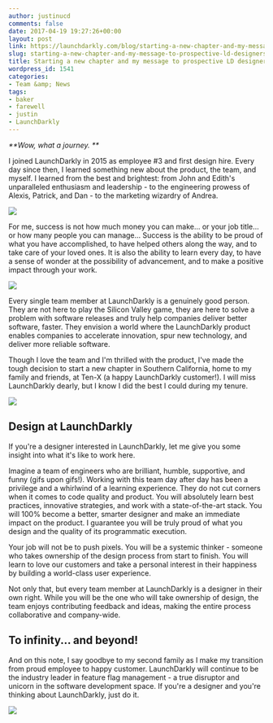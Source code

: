 ```yaml
---
author: justinucd
comments: false
date: 2017-04-19 19:27:26+00:00
layout: post
link: https://launchdarkly.com/blog/starting-a-new-chapter-and-my-message-to-prospective-ld-designers/
slug: starting-a-new-chapter-and-my-message-to-prospective-ld-designers
title: Starting a new chapter and my message to prospective LD designers
wordpress_id: 1541
categories:
- Team &amp; News
tags:
- baker
- farewell
- justin
- LaunchDarkly
---
```


_**Wow, what a journey. **_

I joined LaunchDarkly in 2015 as employee #3 and first design hire. Every day since then, I learned something new about the product, the team, and myself. I learned from the best and brightest: from John and Edith's unparalleled enthusiasm and leadership - to the engineering prowess of Alexis, Patrick, and Dan - to the marketing wizardry of Andrea.

[![](https://blog.launchdarkly.com/wp-content/uploads/2017/04/15241778_10154828017129052_6930888152325580491_n.jpg)](https://blog.launchdarkly.com/wp-content/uploads/2017/04/15241778_10154828017129052_6930888152325580491_n.jpg)

For me, success is not how much money you can make... or your job title... or how many people you can manage... Success is the ability to be proud of what you have accomplished, to have helped others along the way, and to take care of your loved ones. It is also the ability to learn every day, to have a sense of wonder at the possibility of advancement, and to make a positive impact through your work.

[![](https://blog.launchdarkly.com/wp-content/uploads/2017/04/382313_10153867237269052_2796285633273124742_n.jpg)](https://blog.launchdarkly.com/wp-content/uploads/2017/04/382313_10153867237269052_2796285633273124742_n.jpg)

Every single team member at LaunchDarkly is a genuinely good person. They are not here to play the Silicon Valley game, they are here to solve a problem with software releases and truly help companies deliver better software, faster. They envision a world where the LaunchDarkly product enables companies to accelerate innovation, spur new technology, and deliver more reliable software.

Though I love the team and I'm thrilled with the product, I've made the tough decision to start a new chapter in Southern California, home to my family and friends, at Ten-X (a happy LaunchDarkly customer!). I will miss LaunchDarkly dearly, but I know I did the best I could during my tenure.

[![](https://blog.launchdarkly.com/wp-content/uploads/2017/04/15241190_10154828016599052_6862605813497330180_n.jpg)](https://blog.launchdarkly.com/wp-content/uploads/2017/04/15241190_10154828016599052_6862605813497330180_n.jpg)


## Design at LaunchDarkly


If you're a designer interested in LaunchDarkly, let me give you some insight into what it's like to work here.

Imagine a team of engineers who are brilliant, humble, supportive, and funny (gifs upon gifs!). Working with this team day after day has been a privilege and a whirlwind of a learning experience. They do not cut corners when it comes to code quality and product. You will absolutely learn best practices, innovative strategies, and work with a state-of-the-art stack. You will 100% become a better, smarter designer and make an immediate impact on the product. I guarantee you will be truly proud of what you design and the quality of its programmatic execution.

Your job will not be to push pixels. You will be a systemic thinker - someone who takes ownership of the design process from start to finish. You will learn to love our customers and take a personal interest in their happiness by building a world-class user experience.

Not only that, but every team member at LaunchDarkly is a designer in their own right. While you will be the one who will take ownership of design, the team enjoys contributing feedback and ideas, making the entire process collaborative and company-wide.


## To infinity... and beyond!


And on this note, I say goodbye to my second family as I make my transition from proud employee to happy customer. LaunchDarkly will continue to be the industry leader in feature flag management - a true disruptor and unicorn in the software development space. If you're a designer and you're thinking about LaunchDarkly, just do it.

[![](https://blog.launchdarkly.com/wp-content/uploads/2017/04/13724009_10154415606719052_9067564191164794383_o-1.jpg)](https://blog.launchdarkly.com/wp-content/uploads/2017/04/13724009_10154415606719052_9067564191164794383_o-1.jpg)
